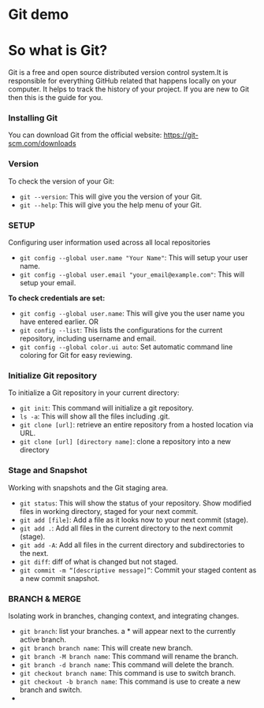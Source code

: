 # Git demo

So what is Git?
================
Git is a free and open source distributed version control system.It is responsible for everything GitHub
related that happens locally on your computer. It helps to track the history of your project.
If you are new to Git then this is the guide for you.

### Installing Git
You can download Git from the official website: https://git-scm.com/downloads

### Version
To check the version of your Git:
*   `git --version`: This will give you the version of your Git.
*   `git --help`: This will give you the help menu of your Git.
### SETUP
Configuring user information used across all local repositories
*   `git config --global user.name "Your Name"`: This will setup your user name.
*   `git config --global user.email "your_email@example.com"`: This will setup your email.
  
**To check credentials are set:**

* `git config --global user.name`: This will give you the user name you have entered earlier.
        OR
*   `git config --list`: This lists the configurations for the current repository, including username and email.
*   `git config --global color.ui auto`: Set automatic command line coloring for Git for easy reviewing.

### Initialize Git repository
To initialize a Git repository in your current directory:
*   `git init`: This command will initialize a git repository.
*   `ls -a`: This will show all the files including .git.
*   `git clone [url]`: retrieve an entire repository from a hosted location via URL.
*   `git clone [url] [directory name]`: clone a repository into a new directory

### Stage and Snapshot
Working with snapshots and the Git staging area.
*   `git status`: This will show the status of your repository. Show modified files in working directory, staged for your next commit.
*   `git add [file]`: Add a file as it looks now to your next commit (stage).
*   `git add .`: Add all files in the current directory to the next commit (stage).
*   `git add -A`: Add all files in the current directory and subdirectories to the next.
*   `git diff`: diff of what is changed but not staged.
*   `git commit -m “[descriptive message]”`: Commit your staged content as a new commit snapshot.

### BRANCH & MERGE
Isolating work in branches, changing context, and integrating changes.
*   `git branch`: list your branches. a * will appear next to the currently active branch.
*   `git branch branch name`: This will create new branch.
*   `git branch -M branch name`: This command will rename the branch.
*   `git branch -d branch name`: This command will delete the branch.
*   `git checkout branch name`: This command is use to switch branch.
*   `git checkout -b branch name`: This command is use to create a new branch and switch.
*   